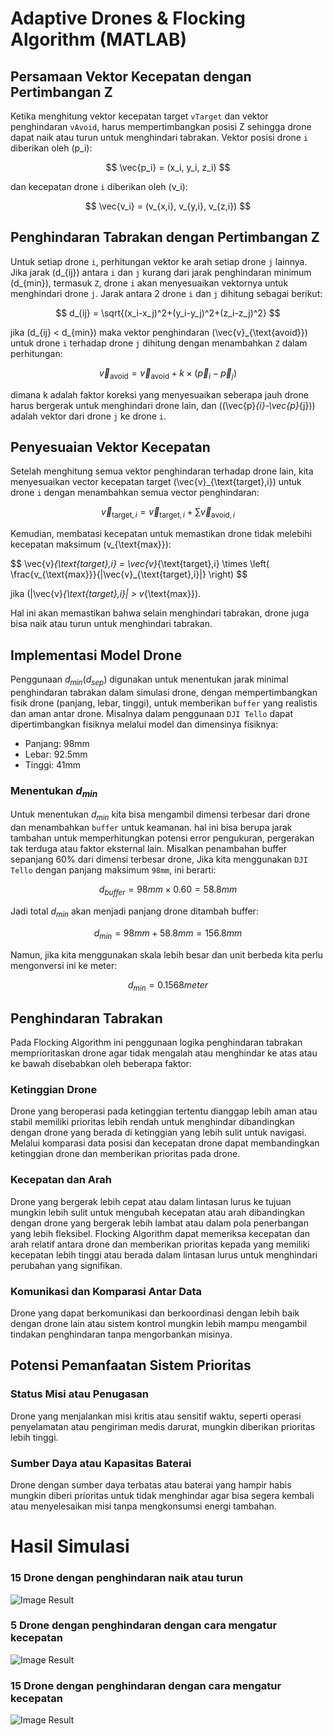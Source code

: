 # Adaptive Drones & Flocking Algorithm (MATLAB)

## Persamaan Vektor Kecepatan dengan Pertimbangan Z

Ketika menghitung vektor kecepatan target `vTarget` dan vektor penghindaran `vAvoid`, harus mempertimbangkan posisi Z sehingga drone dapat naik atau turun untuk menghindari tabrakan. Vektor posisi drone `i` diberikan oleh \(p_i\):

$$
\vec{p_i} = (x_i, y_i, z_i)
$$

dan kecepatan drone `i` diberikan oleh \(v_i\):

$$
\vec{v_i} = (v_{x,i}, v_{y,i}, v_{z,i})
$$

## Penghindaran Tabrakan dengan Pertimbangan Z

Untuk setiap drone `i`, perhitungan vektor ke arah setiap drone `j` lainnya. Jika jarak \(d_{ij}\) antara `i` dan `j` kurang dari jarak penghindaran minimum \(d_{min}\), termasuk `Z`, drone `i` akan menyesuaikan vektornya untuk menghindari drone `j`. Jarak antara 2 drone `i` dan `j` dihitung sebagai berikut:

$$
d_{ij} = \sqrt{(x_i-x_j)^2+(y_i-y_j)^2+(z_i-z_j)^2}
$$

jika \(d_{ij} < d_{min}\) maka vektor penghindaran \(\vec{v}_{\text{avoid}}\) untuk drone `i` terhadap drone `j` dihitung dengan menambahkan `Z` dalam perhitungan:

$$
\vec{v}_{\text{avoid}} = \vec{v}_{\text{avoid}} + k \times (\vec{p}_i - \vec{p}_j)
$$

dimana k adalah faktor koreksi yang menyesuaikan seberapa jauh drone harus bergerak untuk menghindari drone lain, dan \((\vec{p}_{i}-\vec{p}_{j})\) adalah vektor dari drone `j` ke drone `i`.

## Penyesuaian Vektor Kecepatan

Setelah menghitung semua vektor penghindaran terhadap drone lain, kita menyesuaikan vector kecepatan target \(\vec{v}_{\text{target},i}\) untuk drone `i` dengan menambahkan semua vector penghindaran:

$$
\vec{v}_{\text{target},i} = \vec{v}_{\text{target},i} + \sum{\vec{v}_{\text{avoid},i}}
$$

Kemudian, membatasi kecepatan untuk memastikan drone tidak melebihi kecepatan maksimum \(v_{\text{max}}\):

$$
\vec{v}_{\text{target},i} = \vec{v}_{\text{target},i} \times \left( \frac{v_{\text{max}}}{\|\vec{v}_{\text{target},i}\|\} \right)
$$

jika \(\|\vec{v}_{\text{target},i}\| > v_{\text{max}}\).

Hal ini akan memastikan bahwa selain menghindari tabrakan, drone juga bisa naik atau turun untuk menghindari tabrakan.


## Implementasi Model Drone
Penggunaan $d_{min} (d_{sep})$ digunakan untuk menentukan jarak minimal penghindaran tabrakan dalam simulasi drone, dengan mempertimbangkan fisik drone (panjang, lebar, tinggi), untuk memberikan `buffer` yang realistis dan aman antar drone. Misalnya dalam penggunaan `DJI Tello` dapat dipertimbangkan fisiknya melalui model dan dimensinya fisiknya:
- Panjang: 98mm
- Lebar: 92.5mm
- Tinggi: 41mm

### Menentukan $d_{min}$
Untuk menentukan $d_{min}$ kita bisa mengambil dimensi terbesar dari drone dan menambahkan `buffer` untuk keamanan. hal ini bisa berupa jarak tambahan untuk memperhitungkan potensi error pengukuran, pergerakan tak terduga atau faktor eksternal lain.
Misalkan penambahan buffer sepanjang 60% dari dimensi terbesar drone, Jika kita menggunakan `DJI Tello` dengan panjang maksimum `98mm`, ini berarti:

$$ d_{buffer} = 98mm \times 0.60 = 58.8mm$$

Jadi total $d_{min}$ akan menjadi panjang drone ditambah buffer:

$$ d_{min} = 98mm + 58.8mm = 156.8mm $$

Namun, jika kita menggunakan skala lebih besar dan unit berbeda kita perlu mengonversi ini ke meter:

$$ d_{min} = 0.1568meter $$

## Penghindaran Tabrakan
Pada Flocking Algorithm ini penggunaan logika penghindaran tabrakan memprioritaskan drone agar tidak mengalah atau menghindar ke atas atau ke bawah disebabkan oleh beberapa faktor:
### Ketinggian Drone
Drone yang beroperasi pada ketinggian tertentu dianggap lebih aman atau stabil memiliki prioritas lebih rendah untuk menghindar dibandingkan dengan drone yang berada di ketinggian yang lebih sulit untuk navigasi. Melalui komparasi data posisi dan kecepatan drone dapat membandingkan ketinggian drone dan memberikan prioritas pada drone.

### Kecepatan dan Arah
Drone yang bergerak lebih cepat atau dalam lintasan lurus ke tujuan mungkin lebih sulit untuk mengubah kecepatan atau arah dibandingkan dengan drone yang bergerak lebih lambat atau dalam pola penerbangan yang lebih fleksibel.
Flocking Algorithm dapat memeriksa kecepatan dan arah relatif antara drone dan memberikan prioritas kepada yang memiliki kecepatan lebih tinggi atau berada dalam lintasan lurus untuk menghindari perubahan yang signifikan.

### Komunikasi dan Komparasi Antar Data
Drone yang dapat berkomunikasi dan berkoordinasi dengan lebih baik dengan drone lain atau sistem kontrol mungkin lebih mampu mengambil tindakan penghindaran tanpa mengorbankan misinya.

## Potensi Pemanfaatan Sistem Prioritas
### Status Misi atau Penugasan
Drone yang menjalankan misi kritis atau sensitif waktu, seperti operasi penyelamatan atau pengiriman medis darurat, mungkin diberikan prioritas lebih tinggi. 

### Sumber Daya atau Kapasitas Baterai
Drone dengan sumber daya terbatas atau baterai yang hampir habis mungkin diberi prioritas untuk tidak menghindar agar bisa segera kembali atau menyelesaikan misi tanpa mengkonsumsi energi tambahan.

# Hasil Simulasi

### 15 Drone dengan penghindaran naik atau turun
![Image Result](15_up_down.jpg)
### 5 Drone dengan penghindaran dengan cara mengatur kecepatan
![Image Result](result.png.jpg)
### 15 Drone dengan penghindaran dengan cara mengatur kecepatan
![Image Result](15_drones.png.jpg)